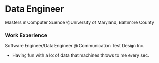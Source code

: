 # Data Engineer
Masters in Computer Science @University of Maryland, Baltimore County

### Work Experience
Software Engineer/Data Engineer @ Communication Test Design Inc.
- Having fun with a lot of data that machines throws to me every sec.
  
